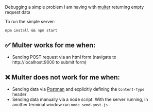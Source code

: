 Debugging a simple problem I am having with [multer](https://github.com/expressjs/multer) returning empty request data

To run the simple server:
```
npm install && npm start
```

## ✅ Multer works for me when:
- Sending POST request via an html form (navigate to http://localhost:9000 to submit form)

## :x: Multer does not work for me when:
- Sending data via [Postman](https://www.getpostman.com) and explicitly defining the `Content-Type` header
- Sending data manually via a node script. With the server running, in another terminal window run `node send-post.js`
